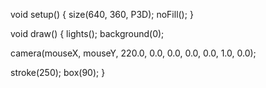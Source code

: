 void setup() {
  size(640, 360, P3D);
  noFill();
}

void draw() {
  lights();
  background(0);
  
  
  camera(mouseX, mouseY, 220.0, 0.0, 0.0, 0.0, 0.0, 1.0, 0.0); 
  
  stroke(250);
  box(90);
}
